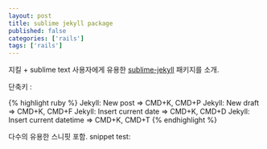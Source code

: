 ```yaml
---
layout: post
title: sublime jekyll package 
published: false
categories: ['rails']
tags: ['rails']
---
```


지킬 + sublime text 사용자에게 유용한 [sublime-jekyll] 패키지를 소개.



단축키 :


{% highlight ruby %}
Jekyll: New post => CMD+K, CMD+P
Jekyll: New draft => CMD+K, CMD+F
Jekyll: Insert current date => CMD+K, CMD+D
Jekyll: Insert current datetime => CMD+K, CMD+T
{% endhighlight %}

다수의 유용한 스니핏 포함.
snippet test:





[sublime-jekyll]:	https://sublime.wbond.net/packages/Jekyll 
